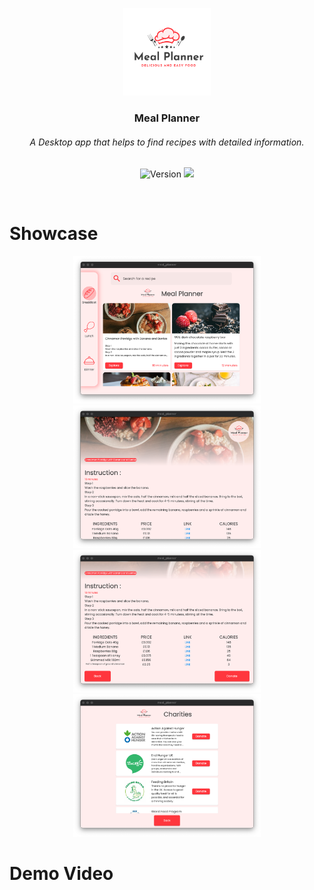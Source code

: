 <p align="center">
    <img src="https://raw.githubusercontent.com/mahmoud-eslami/resume/main/images/meal%20planner/logo.png" width="140">
    <h3 align="center">Meal Planner</h3>
    <h6 align="center">A Desktop app that helps to find recipes with detailed information.</h6>
    <p align="center">
    <span>
        <img src="https://forthebadge.com/images/badges/built-with-love.svg" alt="Version">
        <img src="https://forthebadge.com/images/badges/open-source.svg">
    </span>
</p><br>

# Showcase

<p align="center">
<img src="https://raw.githubusercontent.com/mahmoud-eslami/resume/main/images/meal%20planner/meal-planner-1.png" width="300"> <img src="https://raw.githubusercontent.com/mahmoud-eslami/resume/main/images/meal%20planner/meal-planner-2.png" width="300">
<img src="https://raw.githubusercontent.com/mahmoud-eslami/resume/main/images/meal%20planner/meal-planner-3.png" width="300">
<img src="https://raw.githubusercontent.com/mahmoud-eslami/resume/main/images/meal%20planner/meal-planner-4.png" width="300">
</p>

# Demo Video